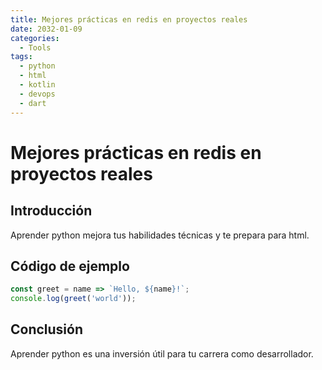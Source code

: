 ```yaml
---
title: Mejores prácticas en redis en proyectos reales
date: 2032-01-09
categories:
  - Tools
tags:
  - python
  - html
  - kotlin
  - devops
  - dart
---
```


# Mejores prácticas en redis en proyectos reales

## Introducción

Aprender python mejora tus habilidades técnicas y te prepara para html.

## Código de ejemplo

```javascript
const greet = name => `Hello, ${name}!`;
console.log(greet('world'));
```

## Conclusión

Aprender python es una inversión útil para tu carrera como desarrollador.